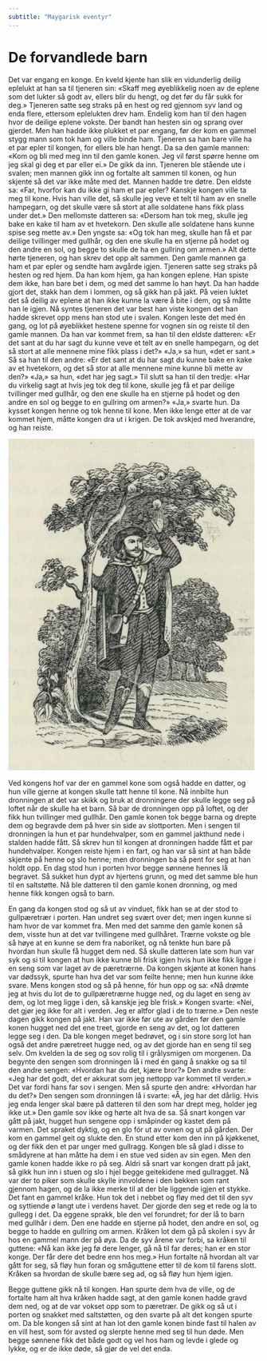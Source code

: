 ```yaml
---
subtitle: "Maygarisk eventyr"
---
```


# De forvandlede barn

Det var engang en konge. En kveld kjente han slik en vidunderlig deilig eplelukt at han sa til tjeneren sin: «Skaff meg øyeblikkelig noen av de eplene som det lukter så godt av, ellers blir du hengt, og det før du får sukk for deg.» Tjeneren satte seg straks på en hest og red gjennom syv land og enda flere, ettersom eplelukten drev ham. Endelig kom han til den hagen hvor de deilige eplene vokste. Der bandt han hesten sin og sprang over gjerdet. Men han hadde ikke plukket et par engang, før der kom en gammel stygg mann som tok ham og ville binde ham. Tjeneren sa han bare ville ha et par epler til kongen, for ellers ble han hengt. Da sa den gamle mannen: «Kom og bli med meg inn til den gamle konen. Jeg vil først spørre henne om jeg skal gi deg et par eller ei.» De gikk da inn. Tjeneren ble stående ute i svalen; men mannen gikk inn og fortalte alt sammen til konen, og hun skjente så det var ikke måte med det. Mannen hadde tre døtre. Den eldste sa: «Far, hvorfor kan du ikke gi ham et par epler? Kanskje kongen ville ta meg til kone. Hvis han ville det, så skulle jeg veve et telt til ham av en snelle hampegarn, og det skulle være så stort at alle soldatene hans fikk plass under det.» Den mellomste datteren sa: «Dersom han tok meg, skulle jeg bake en kake til ham av et hvetekorn. Den skulle alle soldatene hans kunne spise seg mette av.» Den yngste sa: «Og tok han meg, skulle han få et par deilige tvillinger med gullhår, og den ene skulle ha en stjerne på hodet og den andre en sol, og begge to skulle de ha en gullring om armen.» Alt dette hørte tjeneren, og han skrev det opp alt sammen. Den gamle mannen ga ham et par epler og sendte ham avgårde igjen. Tjeneren satte seg straks på hesten og red hjem. Da han kom hjem, ga han kongen eplene. Han spiste dem ikke, han bare bet i dem, og med det samme lo han høyt. Da han hadde gjort det, stakk han dem i lommen, og så gikk han på jakt. På veien luktet det så deilig av eplene at han ikke kunne la være å bite i dem, og så måtte han le igjen. Nå syntes tjeneren det var best han viste kongen det han hadde skrevet opp mens han stod ute i svalen. Kongen leste det med én gang, og lot på øyeblikket hestene spenne for vognen sin og reiste til den gamle mannen. Da han var kommet frem, sa han til den eldste datteren: «Er det sant at du har sagt du kunne veve et telt av en snelle hampegarn, og det så stort at alle mennene mine fikk plass i det?» «Ja,» sa hun, «det er sant.» Så sa han til den andre: «Er det sant at du har sagt du kunne bake en kake av et hvetekorn, og det så stor at alle mennene mine kunne bli mette av den?» «Ja,» sa hun, «det har jeg sagt.» Til slutt sa han til den tredje: «Har du virkelig sagt at hvis jeg tok deg til kone, skulle jeg få et par deilige tvillinger med gullhår, og den ene skulle ha en stjerne på hodet og den andre en sol og begge to en gullring om armen?» «Ja,» svarte hun. Da kysset kongen henne og tok henne til kone. Men ikke lenge etter at de var kommet hjem, måtte kongen dra ut i krigen. De tok avskjed med hverandre, og han reiste.

![Epletre](./forvandlede_barn_epletre.png)

Ved kongens hof var der en gammel kone som også hadde en datter, og hun ville gjerne at kongen skulle tatt henne til kone. Nå innbilte hun dronningen at det var skikk og bruk at dronningene der skulle legge seg på loftet når de skulle ha et barn. Så bar de dronningen opp på loftet, og der fikk hun tvillinger med gullhår. Den gamle konen tok begge barna og drepte dem og begravde dem på hver sin side av slottporten. Men i sengen til dronningen la hun et par hundehvalper, som en gammel jakthund nede i stalden hadde fått. Så skrev hun til kongen at dronningen hadde fått et par hundehvalper. Kongen reiste hjem i en fart, og han var så sint at han både skjente på henne og slo henne; men dronningen ba så pent for seg at han holdt opp. En dag stod hun i porten hvor begge sønnene hennes lå begravet. Så sukket hun dypt av hjertens grunn, og med det samme ble hun til en saltstøtte. Nå ble datteren til den gamle konen dronning, og med henne fikk kongen også to barn.

En gang da kongen stod og så ut av vinduet, fikk han se at der stod to gullpæretrær i porten. Han undret seg svært over det; men ingen kunne si ham hvor de var kommet fra. Men med det samme den gamle konen så dem, visste hun at det var tvillingene med gullhåret. Trærne vokste og ble så høye at en kunne se dem fra naboriket, og nå tenkte hun bare på hvordan hun skulle få hugget dem ned. Så skulle datteren late som hun var syk og si til kongen at hun ikke kunne bli frisk igjen hvis hun ikke fikk ligge i en seng som var laget av de pæretrærne. Da kongen skjønte at konen hans var dødssyk, spurte han hva det var som feilte henne; men hun kunne ikke svare. Mens kongen stod og så på henne, fór hun opp og sa: «Nå drømte jeg at hvis du lot de to gullpæretrærne hugge ned, og du laget en seng av dem, og lot meg ligge i den, så kanskje jeg ble frisk.» Kongen svarte: «Nei, det gjør jeg ikke for alt i verden. Jeg er altfor glad i de to trærne.» Den neste dagen gikk kongen på jakt. Han var ikke før ute av gården før den gamle konen hugget ned det ene treet, gjorde en seng av det, og lot datteren legge seg i den. Da ble kongen meget bedrøvet, og i sin store sorg lot han også det andre pæretreet hugge ned, og av det gjorde han en seng til seg selv. Om kvelden la de seg og sov rolig til i grålysmigen om morgenen. Da begynte den sengen som dronningen lå i med én gang å snakke og sa til den andre sengen: «Hvordan har du det, kjære bror?» Den andre svarte: «Jeg har det godt, det er akkurat som jeg nettopp var kommet til verden.» Det var fordi hans far sov i sengen. Men så spurte den andre: «Hvordan har du det?» Den sengen som dronningen lå i svarte: «Å, jeg har det dårlig. Hvis jeg enda lenger skal bære på datteren til den som har drept meg, holder jeg ikke ut.» Den gamle sov ikke og hørte alt hva de sa. Så snart kongen var gått på jakt, hugget hun sengene opp i småpinder og kastet dem på varmen. Det spraket dyktig, og en glo fór ut av ovnen og ut på gården. Der kom en gammel geit og slukte den. En stund etter kom den inn på kjøkkenet, og der fikk den et par unger med gullragg. Kongen ble så glad i disse to smådyrene at han måtte ha dem i en stue ved siden av sin egen. Men den gamle konen hadde ikke ro på seg. Aldri så snart var kongen dratt på jakt, så gikk hun inn i stuen og slo i hjel begge geitekidene med gullragget. Nå var der to piker som skulle skylle innvoldene i den bekken som rant gjennom hagen, og de la ikke merke til at der ble liggende igjen et stykke. Det fant en gammel kråke. Hun tok det i nebbet og fløy med det til den syv og syttiende ø langt ute i verdens havet. Der gjorde den seg et rede og la to gullegg i det. Da eggene sprakk, ble den vel forundret; for der lå to barn med gullhår i dem. Den ene hadde en stjerne på hodet, den andre en sol, og begge to hadde en gullring om armen. Kråken lot dem gå på skolen i syv år hos en gammel mann der på øya. Da de syv årene var forbi, sa kråken til guttene: «Nå kan ikke jeg fø dere lenger, gå nå til far deres; han er en stor konge. Der får dere det bedre enn hos meg.» Hun fortalte nå hvordan alt var gått for seg, så fløy hun foran og småguttene etter til de kom til farens slott. Kråken sa hvordan de skulle bære seg ad, og så fløy hun hjem igjen.

Begge guttene gikk nå til kongen. Han spurte dem hva de ville, og de fortalte ham alt hva kråken hadde sagt, at den gamle konen hadde gravd dem ned, og at de var vokset opp som to pæretrær. De gikk og så ut i porten og snakket med saltstøtten, og den svarte på alt det kongen spurte om. Da ble kongen så sint at han lot den gamle konen binde fast til halen av en vill hest, som fór avsted og slerpte henne med seg til hun døde. Men begge sønnene fikk det både godt og vel hos ham og levde i glede og lykke, og er de ikke døde, så gjør de vel det enda.
